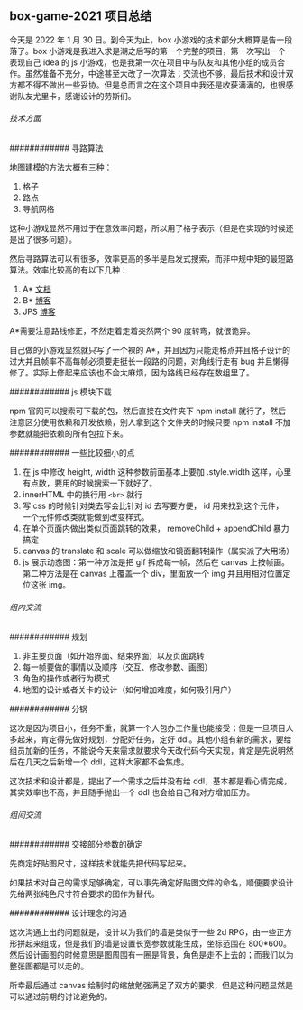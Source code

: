 ## box-game-2021 项目总结

今天是 2022 年 1 月 30 日。到今天为止，box 小游戏的技术部分大概算是告一段落了。box 小游戏是我进入求是潮之后写的第一个完整的项目，第一次写出一个表现自己 idea 的 js 小游戏，也是我第一次在项目中与队友和其他小组的成员合作。虽然准备不充分，中途甚至大改了一次算法；交流也不够，最后技术和设计双方都不得不做出一些妥协。但是总而言之在这个项目中我还是收获满满的，也很感谢队友尤里卡，感谢设计的劳斯们。

###### 技术方面

############ 寻路算法

地图建模的方法大概有三种：

1. 格子
2. 路点
3. 导航网格

这种小游戏显然不用过于在意效率问题，所以用了格子表示（但是在实现的时候还是出了很多问题）。

然后寻路算法可以有很多，效率更高的多半是启发式搜索，而非中规中矩的最短路算法。效率比较高的有以下几种：

1. A\* [文档](https://www.cnblogs.com/Blacktears/p/10090496.html##_label11_6)
2. B\* [博客](https://blog.csdn.net/qq_43461641/article/details/100711157)
3. JPS [博客](https://zhuanlan.zhihu.com/p/290924212)

A\*需要注意路线修正，不然走着走着突然两个 90 度转弯，就很诡异。

自己做的小游戏显然就只写了一个裸的 A\*，并且因为只能走格点并且格子设计的过大并且帧率不高每帧必须要走挺长一段路的问题，对角线行走有 bug 并且懒得修了。实际上修起来应该也不会太麻烦，因为路线已经存在数组里了。

############ js 模块下载

npm 官网可以搜索可下载的包，然后直接在文件夹下 npm install 就行了，然后注意区分使用依赖和开发依赖，别人拿到这个文件夹的时候只要 npm install 不加参数就能把依赖的所有包拉下来。

############ 一些比较细小的点

1. 在 js 中修改 height, width 这种参数前面基本上要加 .style.width 这样，心里有点数，要用的时候搜索一下就好了。
2. innerHTML 中的换行用 `<br>` 就行
3. 写 css 的时候针对类去写会比针对 id 去写要方便， id 用来找到这个元件， 一个元件修改类就能做到改变样式。
4. 在单个页面内做出类似页面跳转的效果， removeChild + appendChild 暴力搞定
5. canvas 的 translate 和 scale 可以做缩放和镜面翻转操作（属实派了大用场）
6. js 展示动态图：第一种方法是把 gif 拆成每一帧，然后在 canvas 上按帧画。第二种方法是在 canvas 上覆盖一个 div，里面放一个 img 并且用相对位置定位这张 img。

###### 组内交流

############ 规划

1. 非主要页面（如开始界面、结束界面）以及页面跳转
2. 每一帧要做的事情以及顺序（交互、修改参数、画图）
3. 角色的操作或者行为模式
4. 地图的设计或者关卡的设计（如何增加难度，如何吸引用户）

############ 分锅

这次是因为项目小，任务不重，就算一个人包办工作量也能接受；但是一旦项目人多起来，肯定得先做好规划，分配好任务，定好 ddl。其他小组有新的需求，要给组员加新的任务，不能说今天来需求就要求今天改代码今天实现，肯定是先说明然后在几天之后新增一个 ddl，这样大家都不会焦虑。

这次技术和设计都是，提出了一个需求之后并没有给 ddl，基本都是看心情完成，其实效率也不高，并且随手抛出一个 ddl 也会给自己和对方增加压力。

###### 组间交流

############ 交接部分参数的确定

先商定好贴图尺寸，这样技术就能先把代码写起来。

如果技术对自己的需求足够确定，可以事先确定好贴图文件的命名，顺便要求设计先给两张纯色尺寸符合要求的图作为替代。

############ 设计理念的沟通

这次沟通上出的问题就是，设计以为我们的墙是类似于一些 2d RPG，由一些正方形拼起来组成，但是我们的墙是设置长宽参数就能生成，坐标范围在 800\*600。然后设计画图的时候意思是图周围有一圈是背景，角色是走不上去的；而我们以为整张图都是可以走的。

所幸最后通过 canvas 绘制时的缩放勉强满足了双方的要求，但是这种问题显然是可以通过前期的讨论避免的。
